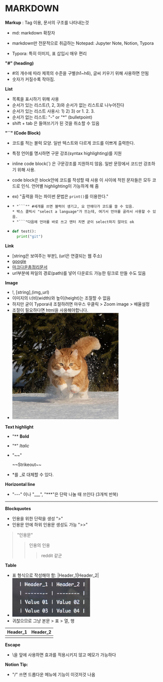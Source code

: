 # MARKDOWN



**Markup** : Tag 이용, 문서의 구조를 나타내는것

- md: markdown 확장자

- markdown만 전문적으로 취급하는 Notepad: Jupyter Note, Notion, Typora
- Typora: 특히 이미지, 표 삽입시 매우 편리



**"#" (heading)**

- #의 개수에 따라 제목의 수준을 구별(h1~h6), 글씨 키우기 위해 사용하면 안됨
- 숫자가 커질수록 작아짐.



**List** 

- 목록을 표시하기 위해 사용
- 순서가 있는 리스트(1, 2, 3)와 순서가 없는 리스트로 나누어진다
- 순서가 있는 리스트 사용시: 1) 2) 3) or 1. 2. 3.
- 순서가 없는 리스트: "-" or "*" (bulletpoint)
- shift + tab 은 들여쓰기가 된 것을 취소할 수 있음



**"``" (Code Block)**

- 코드를 적는 블럭 모양. 일반 텍스트와 다르게 코드를 이쁘게 출력한다.

- 특정 언어를 명시하면 구문 강조(syntax highlighting)를 지원
- inline code block(`) 은 구문강조를 지원하지 않음. 일반 문장에서 코드만 강조하기 위해 사용.
- code block은 block안에 코드를 작성할 때 사용 이 사이에 적힌 문자들은 모두 코드로 인식. 언어별 highlighting이 가능하게 해 줌

- ex) "출력을 하는 파이썬 문법은 `print()`를 이용한다."

- ```
  * "```"" #세개를 쓰면 블럭이 생기고, 요 안에다가 코드를 쓸 수 있음. 
  * 박스 클릭시 "select a language"가 뜨는데, 여기서 언어를 골라서 사용할 수 있음.
  * "```"다음에 언어를 바로 쓰고 엔터 치면 굳이 select하지 않아도 ok
  ```

- ```python
  def test():
  	print("git")
  ```



**Link**

- [string은 보여주는 부분],  (url은 연결되는 웹 주소)
- [google](https://www.google.com)
- [마크다운총정리문서](http://heropy.blog/2017/09/30/markdown/)
- url부분에 파일의 경로(path)를 넣어 다운로드 가능한 링크로 만들 수도 있음



**Image**

- !, [string],(img_url)
- 이미지의 너비(width)와 높이(height)는 조절할 수 없음
- 하지만 굳이 Typora내 조절하려면 마우스 우클릭 > Zoom image > 배율설정 
- 조절이 필요하다면 html을 사용해야합니다.
- <img src="images/cat.jpg" alt="CAT" style="zoom:50%;" />



**Text highlight**

- "** **Bold**

- "*" *Italic*

- "~~"

  \~~Strikeout~~

- *를 _로 대체할 수 있다.



**Horizontal line**

- "---" 이나 "___", "***"은 단락 나눌 때 쓰인다 (3개씩 반복)

---





**Blockquotes**

- 인용을 위한 단락을 생성 ">"
- 인용문 안에 하위 인용문 생성도 가능 ">>"

> "인용문"
>
> > 인용의 인용
> >
> > > reddit 같군



**Table**

- 표 형식으로 작성해야 함: |Header_1|Header_2|
- <img src="images/table.jpg" alt="표" style="zoom: 25%;" />
- 귀찮으므로 그냥 본문 > 표 > 열, 행 

| Header_1 | Header_2 |
| -------- | -------- |
|          |          |



**Escape**

* \\을 앞에 사용하면 효과를 적용시키지 않고 메모가 가능하다



**Notion Tip:**

- "/" 쓰면 드롭다운 메뉴에 기능이 이것저것 나옴